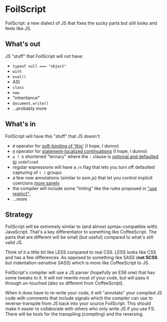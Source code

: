 # FoilScript

FoilScript: a new dialect of JS that fixes the sucky parts but still looks and feels like JS.

## What's out
JS "stuff" that FoilScript will not have:

* `typeof null === "object"`
* `with`
* `eval()`
* ASI
* `class`
* `new`
* "inheritance"
* `document.write()`
* ...probably more

## What's in
FoilScript will have this "stuff" that JS doesn't:

* `#` operator for [soft-binding of 'this'](https://gist.github.com/getify/4596011) (I hope, I dunno)
* `@` operator for [statement-localized continuations](https://gist.github.com/getify/727232) (I hope, I dunno)
* `a ? b` shortened "ternary" where the `:` clause is [optional and defaulted to](http://mozilla.6506.n7.nabble.com/Existential-operator-tp109073p109123.html) `undefined`
* regular expressions will have a `/n` flag that lets you turn off defaulted capturing of `( )` groups
* a few new annotations (similar to asm.js) that let you control implicit coercions [more sanely](https://gist.github.com/getify/3057796)
* the compiler will include some "linting" like the rules proposed in ["use restrict";](http://restrictmode.org)
* ...more

## Strategy

FoilScript will be extremely similar to (and almost syntax-compatible with) JavaScript. That's a key differentiator to something like CoffeeScript. The parts that are different will be small (but useful) compared to what's still valid JS.

Think of it a little bit like LESS compared to real CSS. LESS looks like CSS and has a few differences. As opposed to something like SASS (**not SCSS** but indentation-sensitive SASS) which is more like CoffeeScript to JS.

FoilScript's compiler will use a JS parser (hopefully an ES6 one) that has some tweaks to it. It will not rewrite most of your code, but will pass it through un-touched (also so different from CoffeeScript).

When it does have to re-write your code, it will "annotate" your compiled JS code with comments that include signals which the compiler can use to reverse-transpile from JS back into your source FoilScript. This should make it easier to collaborate with others who only write JS if you use FS. There will be tools for the transpiling (compiling) and the reversing.
